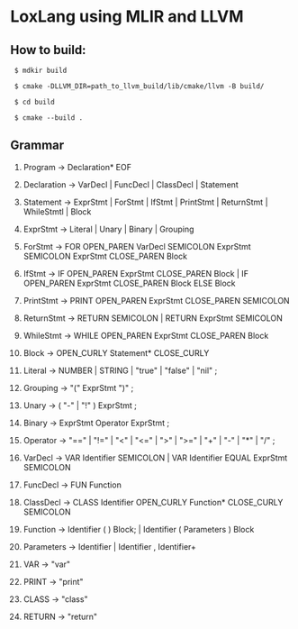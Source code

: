 # LoxLang using MLIR and LLVM

## How to build:

``` $ mdkir build```

``` $ cmake -DLLVM_DIR=path_to_llvm_build/lib/cmake/llvm -B build/```

``` $ cd build```

``` $ cmake --build .```

## Grammar

1. Program ->   Declaration* EOF

2. Declaration -> VarDecl
                | FuncDecl
                | ClassDecl
                | Statement
                  
3. Statement -> ExprStmt
              | ForStmt
              | IfStmt
              | PrintStmt
              | ReturnStmt
              | WhileStmtl
              | Block
                
4. ExprStmt -> Literal
             | Unary
             | Binary
             | Grouping
             
5. ForStmt -> FOR OPEN_PAREN VarDecl SEMICOLON ExprStmt SEMICOLON 
              ExprStmt CLOSE_PAREN Block
         
6. IfStmt -> IF OPEN_PAREN ExprStmt CLOSE_PAREN Block
           | IF OPEN_PAREN ExprStmt CLOSE_PAREN Block ELSE Block

7. PrintStmt -> PRINT OPEN_PAREN ExprStmt CLOSE_PAREN SEMICOLON 

8. ReturnStmt -> RETURN SEMICOLON
               | RETURN ExprStmt SEMICOLON

9. WhileStmt -> WHILE OPEN_PAREN ExprStmt CLOSE_PAREN Block

10. Block -> OPEN_CURLY Statement* CLOSE_CURLY
                
6. Literal -> NUMBER | STRING | "true" | "false" | "nil" ;

7. Grouping -> "(" ExprStmt ")" ;

8. Unary -> ( "-" | "!" ) ExprStmt ;

9. Binary -> ExprStmt Operator ExprStmt ;

10. Operator -> "==" | "!=" | "<" | "<=" | ">" | ">=" | "+" | "-" | "*" | "/" ;

11. VarDecl -> VAR Identifier SEMICOLON
             | VAR Identifier EQUAL ExprStmt SEMICOLON
               
12. FuncDecl -> FUN Function

13. ClassDecl -> CLASS Identifier OPEN_CURLY Function* CLOSE_CURLY SEMICOLON

14. Function -> Identifier ( ) Block;
              | Identifier ( Parameters ) Block
                
15. Parameters -> Identifier
                | Identifier , Identifier+
                
16. VAR -> "var"
17. PRINT -> "print"
18. CLASS -> "class"
19. RETURN -> "return"

